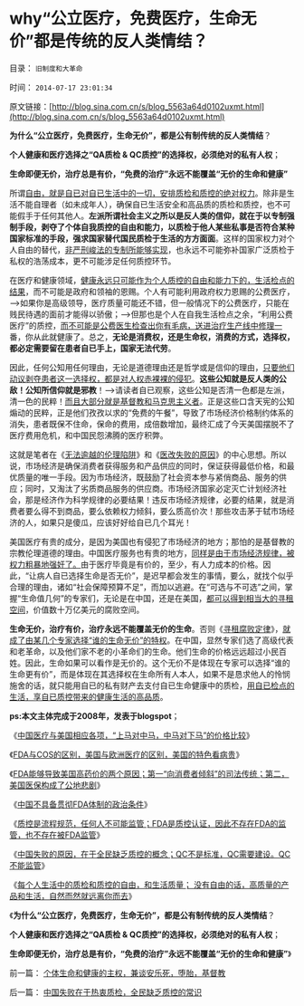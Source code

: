 # why“公立医疗，免费医疗，生命无价”都是传统的反人类情结？

目录： `旧制度和大革命` 

时间： `2014-07-17 23:01:34` 

原文链接：[http://blog.sina.com.cn/s/blog_5563a64d0102uxmt.html](http://blog.sina.com.cn/s/blog_5563a64d0102uxmt.html)

**为什么“公立医疗，免费医疗，生命无价”，都是公有制传统的反人类情结**？

**个人健康和医疗选择之“QA质检 & QC质控”的选择权，必须绝对的私有人权**；

**生命即便无价，治疗总是有价，“免费的治疗”永远不能覆盖“无价的生命和健康”**

所谓[自由，就是自已对自已生活中的一切，安排质检和质控的绝对权力](../../../2014/7/16/每个人生活中的质检和质控，自由和生活质量；.md)。除非是生活不能自理者（如未成年人），确保自已生活安全和高品质的质检和质控，也不可能假手于任何其他人。**左派所谓社会主义之所以是反人类的信仰，就在于以专制强制手段，剥夺了个体自我质控的自由和能力，以质检于他人某些私事是否符合某种国家标准的手段，强求国家替代国民质检于生活的方方面面**。这样的国家权力对个人自由的替代，[非严刑峻法的专制所能够实现](../../../2014/6/7/从3000年历史形成，看中美两国体制的差距.md)，也永远不可能弥补国家广泛质检于私权的浩荡成本，更不可能涉足任何质控环节。

在医疗和健康领域，[健康永远只可能作为个人质控的自由和能力下的，生活检点的结果](../../../2010/7/23/良好的生活方式，健康是自已的健康.md)，而不可能是政府和领袖的恩赐。个人有可能利用政府权力恩赐的公费医疗，——>如果你是高级领导，医疗质量可能还不错，但一般情况下的公费医疗，只能在贱民待遇的面前才能得以骄傲；——>但那也是个人在自我生活检点之余，“利用公费医疗”的质控，[而不可能是公费医生检查出你有毛病，送进治疗生产线中修理一](../../../2008/1/1/穷老百姓看病贵养活了公立医院和公务员公费医疗.md)番，你从此就健康了。总之，**无论是消费权，还是生命权，消费的方式，选择权，都必定需要留在患者自已手上，国家无法代劳**。

因此，任何公知用任何理由，无论是道德理由还是哲学或是信仰的理由，[只要他们动议剥夺患者这一选择权，都是对人权赤裸裸的侵犯](../../../2010/7/21/请把生命和健康的自主权归还国民.md)。**这些公知就是反人类的公敌！公知所信仰就是邪教**！——>请读者自已观察，这些公知是否清一色都是左派，清一色的民粹！[而且大部分就是基督教和马克思主义者](../../../2014/1/31/民粹出卖民众利益致“看病难，看病贵”的流程；.md)。正是这些口含天宪的公知煽动的民粹，正是他们孜孜以求的“免费的午餐”，导致了市场经济价格制约体系的消失，患者既保不住命，保命的费用，成倍数增加，最终汇成了今天美国摆脱不了医疗费用危机，和中国民怨沸腾的医疗积弊。

这就是笔者在《[无法逾越的伦理陷阱](../../../2007/10/21/“生命无价”？难以逾越的医疗伦理陷阱.md)》和《[医改失败的原因](../../../2008/3/29/医改谎言“所有人看得起治得所有病”.md)》的中心思想。所以说，市场经济是确保消费者获得服务和产品供应的同时，保证获得最低价格，和最优质量的唯一手段。因为市场经济，既鼓励了社会资本参与紧俏商品、服务的供应；同时，又淘汰了劣质商品服务的供应商。市场经济国家必定灭亡计划经济社会，那是经济作为科学规律的必要结果！违反市场经济规律，必要的结果，就是消费者要么得不到商品，要么依赖权力倾斜，要么质高价次！那些攻击茅于轼市场经济的人，如果只是傻瓜，应该好好给自已几个耳光！

美国医疗有贵的成分，是因为美国也有侵犯了市场经济的地方；那怕的是基督教的宗教伦理道德的理由。中国医疗服务也有贵的地方，[同样是由于市场经济规律，被权力粗暴地强奸了。](../../../2010/7/21/中国社会没有健康投资的市场意识.md)由于医疗毕竟是有价的，至少，有人力成本的价格。因此，“让病人自已选择生命是否无价”，是迟早都会发生的事情，要么，就找个似乎合理的理由，诸如“社会保障预算不足”，而加以逃避。在“可选与不可选”之间，掌握“生命值几何”的专家们，无论是在中国，还是在美国，[都可以得到相当大的寻租空间](../../../2010/7/20/“市场经济去特权化”即“对公有制去期望化”.md)，价值数十万亿美元的腐败空间。

**生命无价，治疗有价，治疗永远不能覆盖无价的生命**。否则《[寻租腐败定律](../../../2010/7/12/医改方案不应由医生制定；医改不是医疗专业.md)》，[就成了由某几个专家选择“谁的生命无价”的特权](../../../2010/7/12/公共医疗就是特权医疗，请把就医选择权归还病人.md)。在中国，显然专家们选了高级代表和老革命，以及他们家不老的小革命们的生命。他们生命的价格远远超过小民百姓。因此，生命如果可以看作是无价的。这个无价不是体现在专家可以选择“谁的生命更有价”，而是体现在其选择权在生命所有人本人，如果不是恳求他人的怜悯施舍的话，就只能用自已的私有财产去支付自已生命健康中的质检，[用自已检点的生活，享自已质控带来的健康生活的高品质](../../../2010/7/23/早诊早治的关键在自已；疑证从有，疑病从无.md)。

**ps:本文主体完成于2008年，发表于blogspot**；

《[中国医疗与美国相应各项，“上马对中马，中马对下马”的价格比较](../../../2014/7/9/中国医疗与美国相应各项，“上马对中马，中马对下马”的价格比较.md)》

《[FDA与COS的区别，美国与欧洲医疗的区别，美国的特色看病贵](../../../2014/7/10/FDA与COS的区别，美国与欧洲医疗的区别，美国的特色看病贵；.md)》

《[FDA能够导致美国高药价的两个原因；第一“向消费者倾斜”的司法传统；第二，美国医保构成了公地悲剧](../../../2014/7/11/FDA能够导致美国高药价的两个原因.md)》

《[中国不具备贯彻FDA体制的政治条件](../../../2014/7/12/中国不具备贯彻FDA体制的政治条件.md)》

《[质控是流程规范，任何人不可能监管；FDA是质控认证，因此不存在FDA的监管，也不存在被FDA监管](../../../2014/7/14/中国官方和公知，都不能区别“质检vs质控”，及FDA；.md)》

《[中国失败的原因，在于全民缺乏质控的概念；QC不是标准，QC需要建设。QC不能监管](../../../2014/7/15/中国失败在于热衷质检，全民缺乏质控的常识.md)》

《[每个人生活中的质检和质控的自由，和生活质量；
没有自由的话，高质量的产品和生活，自然而然就远离你而去](../../../2014/7/16/每个人生活中的质检和质控，自由和生活质量；.md)》

《**为什么“公立医疗，免费医疗，生命无价”，都是公有制传统的反人类情结**？

**个人健康和医疗选择之“QA质检 & QC质控”的选择权，必须绝对的私有人权**；

**生命即便无价，治疗总是有价，“免费的治疗”永远不能覆盖“无价的生命和健康”**》

前一篇： [个体生命和健康的主权，兼谈安乐死，堕胎，基督教](../../../2014/7/18/个体生命和健康的主权，兼谈安乐死，堕胎，基督教.md)

后一篇： [中国失败在于热衷质检，全民缺乏质控的常识](../../../2014/7/15/中国失败在于热衷质检，全民缺乏质控的常识.md)

